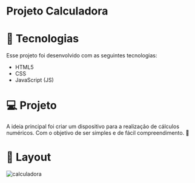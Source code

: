 # Projeto Calculadora

# 🚀 Tecnologias

Esse projeto foi desenvolvido com as seguintes tecnologias:

- HTML5
- CSS
- JavaScript (JS)

# 💻 Projeto

A ideia principal foi criar um dispositivo para a realização de cálculos numéricos. Com o objetivo de ser simples e de fácil compreendimento. 💜

# 🔖 Layout

![calculadora](https://user-images.githubusercontent.com/76889223/104497323-f18fab00-55b8-11eb-8c50-adfc7597a6fd.png)




